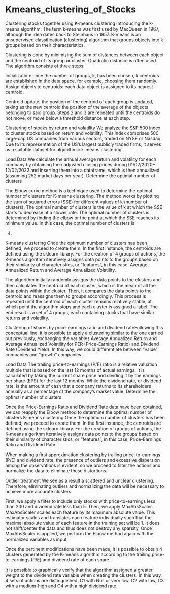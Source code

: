 # Kmeans_clustering_of_Stocks
Clustering stocks together using K-means clustering
Introducing the k-means algorithm:
The term k-means was first used by MacQueen in 1967, although the idea dates back to Steinhaus in 1957. K-means is an unsupervised classification (clustering) algorithm that groups objects into k groups based on their characteristics.

Clustering is done by minimizing the sum of distances between each object and the centroid of its group or cluster. Quadratic distance is often used. The algorithm consists of three steps:

Initialization:
once the number of groups, k, has been chosen, k centroids are established in the data space, for example, choosing them randomly.
Assign objects to centroids: each data object is assigned to its nearest centroid.

Centroid update: 
the position of the centroid of each group is updated, taking as the new centroid the position of the average of the objects belonging to said group.
Steps 2 and 3 are repeated until the centroids do not move, or move below a threshold distance at each step.

Clustering of stocks by return and volatility
We analyze the S&P 500 index to cluster stocks based on return and volatility. This index comprises 500 large-cap US companies from various sectors, traded on NYSE or Nasdaq. Due to its representation of the US’s largest publicly traded firms, it serves as a suitable dataset for algorithmic k-means clustering.

Load Data
We calculate the annual average return and volatility for each company by obtaining their adjusted closing prices during 01/02/2020–12/02/2022 and inserting them into a dataframe, which is then annualized (assuming 252 market days per year).
Determine the optimal number of clusters

The Elbow curve method is a technique used to determine the optimal number of clusters for K-means clustering. The method works by plotting the sum of squared errors (SSE) for different values of k (number of clusters). The optimal number of clusters is the value of k at which the SSE starts to decrease at a slower rate. The optimal number of clusters is determined by finding the elbow or the point at which the SSE reaches its minimum value. In this case, the optimal number of clusters is

4.
K-means clustering
Once the optimum number of clusters has been defined, we proceed to create them. In the first instance, the centroids are defined using the sklearn library. For the creation of 4 groups of actions, the K-means algorithm iteratively assigns data points to the groups based on their similarity of characteristics, or “features”, in this case, Average Annualized Return and Average Annualized Volatility.

The algorithm initially randomly assigns the data points to the clusters and then calculates the centroid of each cluster, which is the mean of all the data points within the cluster. Then, it compares the data points to the centroid and reassigns them to groups accordingly. This process is repeated until the centroid of each cluster remains relatively stable, at which point the algorithm stops and each cluster is assigned a label. The end result is a set of 4 groups, each containing stocks that have similar returns and volatility.

Clustering of shares by price-earnings ratio and dividend rateFollowing this conceptual line, it is possible to apply a clustering similar to the one carried out previously, exchanging the variables Average Annualized Return and Average Annualized Volatility for PER (Price-Earnings Ratio) and Dividend Rate (Dividend Yield). In this way, we could differentiate between “value” companies and “growth” companies.

Load Data
The trailing price-to-earnings (P/E) ratio is a relative valuation multiple that is based on the last 12 months of actual earnings. It is calculated by taking the current share price and dividing it by the earnings per share (EPS) for the last 12 months. While the dividend rate, or dividend rate, is the amount of cash that a company returns to its shareholders annually as a percentage of the company’s market value.
Determine the optimal number of clusters

Once the Price-Earnings Ratio and Dividend Rate data have been obtained, we can reapply the Elbow method to determine the optimal number of clusters
K-means clustering
Once the optimum number of clusters has been defined, we proceed to create them. In the first instance, the centroids are defined using the sklearn library. For the creation of groups of actions, the K-means algorithm iteratively assigns data points to the groups based on their similarity of characteristics, or “features”, in this case, Price-Earnings Ratio and Dividend Rate.

When making a first approximation clustering by trailing price-to-earnings (P/E) and dividend rate, the presence of outliers and excessive dispersion among the observations is evident, so we proceed to filter the actions and normalize the data to eliminate these distortions.

Outlier treatment
We see as a result a scattered and unclear clustering. Therefore, eliminating outliers and normalizing the data will be necessary to achieve more accurate clusters.

First, we apply a filter to include only stocks with price-to-earnings less than 200 and dividend rate less than 5.
Then, we apply MaxAbsScaler. MaxAbsScaler scales each feature by its maximum absolute value. This estimator scales and translates each feature individually such that the maximal absolute value of each feature in the training set will be 1. It does not shift/center the data and thus does not destroy any sparsity.
Once MaxAbsScaler is applied, we perform the Elbow method again with the normalized variables as input:

Once the pertinent modifications have been made, it is possible to obtain 4 clusters generated by the K-means algorithm according to the trailing price-to-earnings (P/E) and dividend rate of each share.

It is possible to graphically verify that the algorithm assigned a greater weight to the dividend rate variable when creating the clusters. In this way, 4 sets of actions are distinguished: C1 with Null or very low, C2 with low, C3 with a medium-high and C4 with a high dividend rate.

